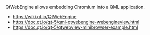 QtWebEngine allows embedding Chromium into a QML application.

- https://wiki.qt.io/QtWebEngine
- https://doc.qt.io/qt-5/qml-qtwebengine-webengineview.html
- https://doc.qt.io/qt-5/qtwebview-minibrowser-example.html
